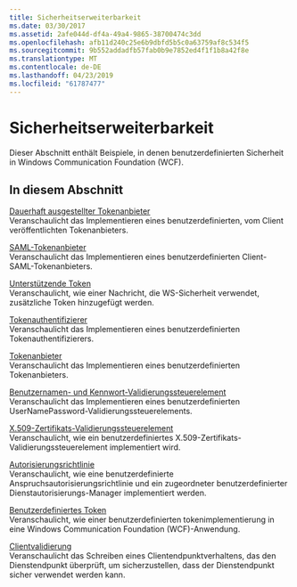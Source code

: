 ```yaml
---
title: Sicherheitserweiterbarkeit
ms.date: 03/30/2017
ms.assetid: 2afe044d-df4a-49a4-9865-38700474c3dd
ms.openlocfilehash: afb11d240c25e6b9dbfd5b5c0a63759af8c534f5
ms.sourcegitcommit: 9b552addadfb57fab0b9e7852ed4f1f1b8a42f8e
ms.translationtype: MT
ms.contentlocale: de-DE
ms.lasthandoff: 04/23/2019
ms.locfileid: "61787477"
---
```

# <a name="security-extensibility"></a>Sicherheitserweiterbarkeit
Dieser Abschnitt enthält Beispiele, in denen benutzerdefinierten Sicherheit in Windows Communication Foundation (WCF).  
  
## <a name="in-this-section"></a>In diesem Abschnitt  
 [Dauerhaft ausgestellter Tokenanbieter](../../../../docs/framework/wcf/samples/durable-issued-token-provider.md)  
 Veranschaulicht das Implementieren eines benutzerdefinierten, vom Client veröffentlichten Tokenanbieters.  
  
 [SAML-Tokenanbieter](../../../../docs/framework/wcf/samples/saml-token-provider.md)  
 Veranschaulicht das Implementieren eines benutzerdefinierten Client-SAML-Tokenanbieters.  
  
 [Unterstützende Token](../../../../docs/framework/wcf/samples/supporting-tokens.md)  
 Veranschaulicht, wie einer Nachricht, die WS-Sicherheit verwendet, zusätzliche Token hinzugefügt werden.  
  
 [Tokenauthentifizierer](../../../../docs/framework/wcf/samples/token-authenticator.md)  
 Veranschaulicht das Implementieren eines benutzerdefinierten Tokenauthentifizierers.  
  
 [Tokenanbieter](../../../../docs/framework/wcf/samples/token-provider.md)  
 Veranschaulicht das Implementieren eines benutzerdefinierten Tokenanbieters.  
  
 [Benutzernamen- und Kennwort-Validierungssteuerelement](../../../../docs/framework/wcf/samples/user-name-password-validator.md)  
 Veranschaulicht das Implementieren eines benutzerdefinierten UserNamePassword-Validierungssteuerelements.  
  
 [X.509-Zertifikats-Validierungssteuerelement](../../../../docs/framework/wcf/samples/x-509-certificate-validator.md)  
 Veranschaulicht, wie ein benutzerdefiniertes X.509-Zertifikats-Validierungssteuerelement implementiert wird.  
  
 [Autorisierungsrichtlinie](../../../../docs/framework/wcf/samples/authorization-policy.md)  
 Veranschaulicht, wie eine benutzerdefinierte Anspruchsautorisierungsrichtlinie und ein zugeordneter benutzerdefinierter Dienstautorisierungs-Manager implementiert werden.  
  
 [Benutzerdefiniertes Token](../../../../docs/framework/wcf/samples/custom-token.md)  
 Veranschaulicht, wie einer benutzerdefinierten tokenimplementierung in eine Windows Communication Foundation (WCF)-Anwendung.  
  
 [Clientvalidierung](../../../../docs/framework/wcf/samples/client-validation.md)  
 Veranschaulicht das Schreiben eines Clientendpunktverhaltens, das den Dienstendpunkt überprüft, um sicherzustellen, dass der Dienstendpunkt sicher verwendet werden kann.
